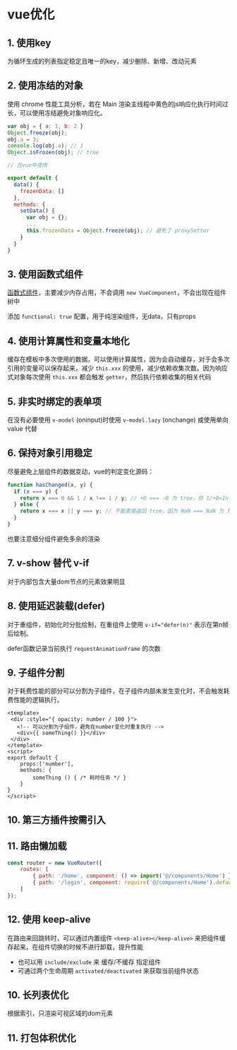 # vue优化

## 1. 使用key

为循环生成的列表指定稳定且唯一的key，减少删除、新增、改动元素



## 2. 使用冻结的对象

使用 chrome 性能工具分析，若在 Main 渲染主线程中黄色的js响应化执行时间过长，可以使用冻结避免对象响应化。

```javascript
var obj = { a: 1, b: 2 }
Object.freeze(obj);
obj.a = 3;
console.log(obj.a); // 1
Object.isFrozen(obj); // true

// 在vue中使用

export default {
  data() {
    frozenData: []
  },
  methods: {
    setData() {
      var obj = {};
      ...
      this.frozenData = Object.freeze(obj); // 避免了 proxySetter
    }
  }
}
```



## 3. 使用函数式组件

[函数式组件](https://v2.cn.vuejs.org/v2/guide/render-function.html#%E5%87%BD%E6%95%B0%E5%BC%8F%E7%BB%84%E4%BB%B6)，主要减少内存占用，不会调用 `new VueComponent`，不会出现在组件树中

添加 `functional: true` 配置，用于纯渲染组件，无data，只有props



## 4. 使用计算属性和变量本地化

缓存在模板中多次使用的数据，可以使用计算属性，因为会自动缓存，对于会多次引用的变量可以保存起来，减少 `this.xxx` 的使用，减少依赖收集次数。因为响应式对象每次使用 `this.xxx` 都会触发 `getter`，然后执行依赖收集的相关代码



## 5. 非实时绑定的表单项

在没有必要使用 `v-model` (oninput)时使用 `v-model.lazy` (onchange) 或使用单向 value 代替



## 6. 保持对象引用稳定

尽量避免上层组件的数据变动，vue的判定变化源码：

```javascript
function hasChanged(x, y) {
  if (x === y) {
    return x === 0 && 1 / x !== 1 / y; // +0 === -0 为 true，但 1/+0=Infinity, 1/-0=-Infinity，所以 1/+!==1/-0
  } else {
    return x === x || y === y; // 不能直接返回 true，因为 NaN === NaN 为 false，x === x 可以排除 NaN
  }
}
```

也要注意细分组件避免多余的渲染



## 7. v-show 替代 v-if

对于内部包含大量dom节点的元素效果明显



## 8. 使用延迟装载(defer)

对于重组件，初始化时分批绘制，在重组件上使用 `v-if="defer(n)"` 表示在第n帧后绘制。

defer函数记录当前执行 `requestAnimationFrame` 的次数



## 9. 子组件分割

对于耗费性能的部分可以分割为子组件，在子组件内部未发生变化时，不会触发耗费性能的逻辑执行。

```vue
<template>
 <div :style="{ opacity: number / 100 }">
   <!-- 可以分割为子组件，避免在number变化时重复执行 -->
   <div>{{ someThing() }}</div>
 </div>
</template>
<script>
export default {
	props:['number'],
	methods: {
		someThing () { /* 耗时任务 */ }
	}
}
</script>
```



## 10. 第三方插件按需引入



## 11. 路由懒加载

```javascript
const router = new VueRouter({
	routes: [ 
 		{ path: '/home', component: () => import('@/components/Home') }, 
		{ path: '/login', component: require('@/components/Home').default }
	]
});
```



## 12. 使用 keep-alive

在路由来回跳转时，可以通过内置组件 `<keep-alive></keep-alive>` 来把组件缓存起来，在组件切换的时候不进行卸载，提升性能

- 也可以用 `include/exclude` 来 缓存/不缓存 指定组件
- 可通过两个生命周期 `activated/deactivated` 来获取当前组件状态



## 10. 长列表优化

根据索引，只渲染可视区域的dom元素



## 11. 打包体积优化









